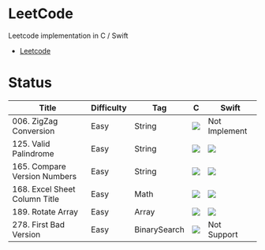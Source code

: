 LeetCode
=========

Leetcode implementation in C / Swift

* [Leetcode](https://leetcode.com/ "Leetcode")

Status
=========
| Title | Difficulty | Tag  | C | Swift |
| ----- | ---------- | ---- | --- | ---|
006. ZigZag Conversion | Easy | String | ![](https://img.shields.io/badge/53.52%25-009ms-brightgreen.svg) | Not Implement|
125. Valid Palindrome | Easy | String | ![](https://img.shields.io/badge/21.47%25-003ms-brightgreen.svg) | ![](https://img.shields.io/badge/71.88%25-222ms-brightgreen.svg) |
165. Compare Version Numbers | Easy | String | ![](https://img.shields.io/badge/03.85%25-000ms-brightgreen.svg) | ![](https://img.shields.io/badge/90.00%25-016ms-brightgreen.svg) |
168. Excel Sheet Column Title | Easy | Math | ![](https://img.shields.io/badge/00.00%25-000ms-brightgreen.svg) | ![](https://img.shields.io/badge/75.00%25-016ms-brightgreen.svg) |
189. Rotate Array | Easy | Array | ![](https://img.shields.io/badge/51.15%25-006ms-brightgreen.svg) | ![](https://img.shields.io/badge/42.86%25-055ms-brightgreen.svg) |
278. First Bad Version | Easy | BinarySearch | ![](https://img.shields.io/badge/00.00%25-000ms-brightgreen.svg) | Not Support |



